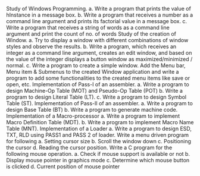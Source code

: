 Study of Windows Programming. a. Write a program that prints the value of hInstance in a message box. b. Write a program that receives a number as a command line argument and prints its factorial value in a message box. c. Write a program that receives a string of words as a command line argument and print the count of no. of words
Study of the creation of Window. a. Try to display a window with different combinations of window styles and observe the results. b. Write a program, which receives an integer as a command line argument, creates an edit window, and based on the value of the integer displays a button window as maximized/minimized / normal. c. Write a program to create a simple window. Add the Menu bar, Menu item & Submenus to the created Window application and write a program to add some functionalities to the created menu items like save or open, etc.
Implementation of Pass-I of an assembler. a. Write a program to design Machine-Op Table (MOT) and Pseudo-Op Table (POT) b. Write a program to design Literal Table (LT). c. Write a program to design Symbol Table (ST).
Implementation of Pass-II of an assembler. a. Write a program to design Base Table (BT) b. Write a program to generate machine code.
Implementation of a Macro-processor a. Write a program to implement Macro Definition Table (MDT). b. Write a program to implement Macro Name Table (MNT).
Implementation of a Loader a. Write a program to design ESD, TXT, RLD using PASS1 and PASS 2 of loader.
Write a menu driven program for following a. Setting cursor size b. Scroll the window down c. Positioning the cursor d. Reading the cursor position.
Write a C program for the following mouse operation. a. Check if mouse support is available or not b. Display mouse pointer in graphics mode c. Determine which mouse button is clicked d. Current position of mouse pointer

